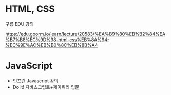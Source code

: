 # HTML, CSS

구름 EDU 강의

https://edu.goorm.io/learn/lecture/20583/%EA%B9%80%EB%B2%84%EA%B7%B8%EC%9D%98-html-css%EB%8A%94-%EC%9E%AC%EB%B0%8C%EB%8B%A4

# JavaScript

- 인프런 Javascript 강의
- Do it! 자바스크립트+제이쿼리 입문

